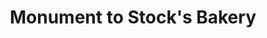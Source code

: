 ---
pid: pt417
title: Monument to Stock's Bakery
location_transcription: Lehigh Ave
coordinates: "[-75.1176913, 39.9788822]"
zipcode: '18073'
gen_neighborhood: 
neighborhood: 
outside_phl: 'Pennsburg PA '
age: '10'
age_range: 6-13
instagram: 
image_file_name: pt_417.jpg
proposal_transcription: Stock's Bakery on Lehigh
topic: Food
topic_summary: 0, 0
type: Sculpture Statue,Obelisk
keywords_other: Stock's, bakery, food
credit: Jared
image_labels: |-
  Bronze statue of bread.
  -poundcake
  -obelisk
twitter: 
facebook: 
permalink: "/monuments/pt417/"
layout: item-page
---